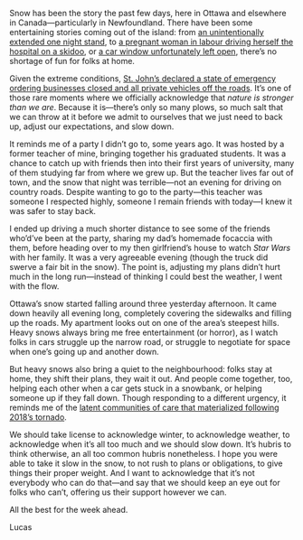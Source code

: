 Snow has been the story the past few days, here in Ottawa and elsewhere in Canada—particularly in Newfoundland. There have been some entertaining stories coming out of the island: from [an unintentionally extended one night stand](https://twitter.com/NurseyShift/status/1218193663072907265), to [a pregnant woman in labour driving herself the hospital on a skidoo](https://twitter.com/markcritch/status/1218298569184153601), or [a car window unfortunately left open](https://twitter.com/kscSharpe/status/1218582844886392834), there’s no shortage of fun for folks at home.

Given the extreme conditions, [St. John’s declared a state of emergency ordering businesses closed and all private vehicles off the roads](http://www.stjohns.ca/media-release/state-emergency-declared). It’s one of those rare moments where we officially acknowledge that _nature is stronger than we are_. Because it is—there’s only so many plows, so much salt that we can throw at it before we admit to ourselves that we just need to back up, adjust our expectations, and slow down.

It reminds me of a party I didn’t go to, some years ago. It was hosted by a former teacher of mine, bringing together his graduated students. It was a chance to catch up with friends then into their first years of university, many of them studying far from where we grew up. But the teacher lives far out of town, and the snow that night was terrible—not an evening for driving on country roads. Despite wanting to go to the party—this teacher was someone I respected highly, someone I remain friends with today—I knew it was safer to stay back. 

I ended up driving a much shorter distance to see some of the friends who’d’ve been at the party, sharing my dad’s homemade focaccia with them, before heading over to my then girlfriend’s house to watch _Star Wars_ with her family. It was a very agreeable evening (though the truck did swerve a fair bit in the snow). The point is, adjusting my plans didn’t hurt much in the long run—instead of thinking I could best the weather, I went with the flow.

Ottawa’s snow started falling around three yesterday afternoon. It came down heavily all evening long, completely covering the sidewalks and filling up the roads. My apartment looks out on one of the area’s steepest hills. Heavy snows always bring me free entertainment (or horror), as I watch folks in cars struggle up the narrow road, or struggle to negotiate for space when one’s going up and another down.

But heavy snows also bring a quiet to the neighbourhood: folks stay at home, they shift their plans, they wait it out. And people come together, too, helping each other when a car gets stuck in a snowbank, or helping someone up if they fall down. Though responding to a different urgency, it reminds me of the [latent communities of care that materialized following 2018’s tornado](https://lucascherkewski.com/hit-and-miss/55-communities-of-care/).

We should take license to acknowledge winter, to acknowledge weather, to acknowledge when it’s all too much and we should slow down. It’s hubris to think otherwise, an all too common hubris nonetheless. I hope you were able to take it slow in the snow, to not rush to plans or obligations, to give things their proper weight. And I want to acknowledge that it’s not everybody who can do that—and say that we should keep an eye out for folks who can’t, offering us their support however we can.

All the best for the week ahead.

Lucas